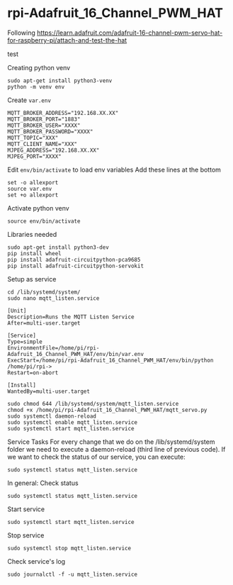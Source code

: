 # rpi-Adafruit_16_Channel_PWM_HAT

Following https://learn.adafruit.com/adafruit-16-channel-pwm-servo-hat-for-raspberry-pi/attach-and-test-the-hat

test


Creating python venv
```
sudo apt-get install python3-venv
python -m venv env
```
Create `var.env`
```
MQTT_BROKER_ADDRESS="192.168.XX.XX"
MQTT_BROKER_PORT="1883"
MQTT_BROKER_USER="XXXX"
MQTT_BROKER_PASSWORD="XXXX"
MQTT_TOPIC="XXX"
MQTT_CLIENT_NAME="XXX"
MJPEG_ADDRESS="192.168.XX.XX"
MJPEG_PORT="XXXX"
```
Edit `env/bin/activate` to load env variables
Add these lines at the bottom
```
set -o allexport
source var.env
set +o allexport
```
Activate python venv
```
source env/bin/activate
```
Libraries needed
```
sudo apt-get install python3-dev
pip install wheel
pip install adafruit-circuitpython-pca9685
pip install adafruit-circuitpython-servokit
```

Setup as service
```
cd /lib/systemd/system/
sudo nano mqtt_listen.service
```
```
[Unit]
Description=Runs the MQTT Listen Service
After=multi-user.target

[Service]
Type=simple
EnvironmentFile=/home/pi/rpi-Adafruit_16_Channel_PWM_HAT/env/bin/var.env
ExecStart=/home/pi/rpi-Adafruit_16_Channel_PWM_HAT/env/bin/python /home/pi/rpi->
Restart=on-abort

[Install]
WantedBy=multi-user.target
```

```
sudo chmod 644 /lib/systemd/system/mqtt_listen.service
chmod +x /home/pi/rpi-Adafruit_16_Channel_PWM_HAT/mqtt_servo.py
sudo systemctl daemon-reload
sudo systemctl enable mqtt_listen.service
sudo systemctl start mqtt_listen.service
```
Service Tasks
For every change that we do on the /lib/systemd/system folder we need to execute a daemon-reload (third line of previous code). If we want to check the status of our service, you can execute:
```
sudo systemctl status mqtt_listen.service
```
In general:
Check status
```
sudo systemctl status mqtt_listen.service
```
Start service
```
sudo systemctl start mqtt_listen.service
```
Stop service
```
sudo systemctl stop mqtt_listen.service
```
Check service's log
```
sudo journalctl -f -u mqtt_listen.service
```